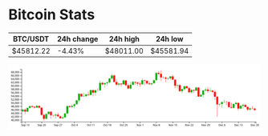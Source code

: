 # Bitcoin Stats

BTC/USDT|24h change|24h high|24h low|
|---|---|---|---|
|$45812.22|-4.43%|$48011.00|$45581.94|

<img src="./chart.svg">
